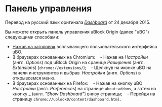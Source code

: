 # Панель управления
Перевод на русский язык оригинала [_Dashboard_](https://github.com/gorhill/uBlock/wiki/Dashboard) от 24 декабря 2015.

Вы можете открыть панель управления uBlock Origin (далее "uBO") следующими способами:
- [Нажав на заголовок](https://github.com/gorhill/uBlock/wiki/Quick-guide:-popup-user-interface#the-title-bar) всплывающего пользовательского интерфейса uBO.
- В браузерах основанных на Chromium:
    - Нажав на _Настройки_ (англ. _Options_) под uBlock Origin на сранице _Раширения_ (англ. _Extensions_) (`chrome://extensions/`);
    - Щелкнув на иконке uBO на панели инструментов и выбрав  _Настройки_ (англ. _Options_) в открывсемся меню.
- В браузерах основанных на Firefox:
    - Нажав на кнопку uBO _Настройки_ (англ. _Preferences_) на странице `about:addons`, а затем на кнопку _ (англ. _"Show Dashboard"_) внизу страницы;
    - Перейдя на страницу `chrome://ublock0/content/dashboard.html`.
